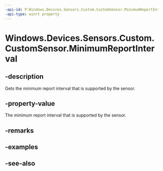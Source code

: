 ----api-id: P:Windows.Devices.Sensors.Custom.CustomSensor.MinimumReportInterval
-api-type: winrt property
---<!-- Property syntaxpublic uint MinimumReportInterval { get; }--># Windows.Devices.Sensors.Custom.CustomSensor.MinimumReportInterval## -descriptionGets the minimum report interval that is supported by the sensor.## -property-valueThe minimum report interval that is supported by the sensor.## -remarks## -examples## -see-also
